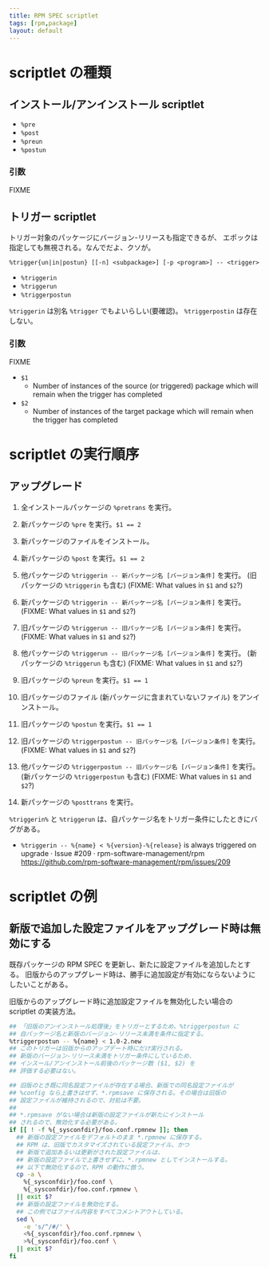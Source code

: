 ```yaml
---
title: RPM SPEC scriptlet
tags: [rpm,package]
layout: default
---
```


scriptlet の種類
======================================================================

インストール/アンインストール scriptlet
----------------------------------------------------------------------

* `%pre`
* `%post`
* `%preun`
* `%postun`

### 引数

FIXME

トリガー scriptlet
----------------------------------------------------------------------

トリガー対象のパッケージにバージョン-リリースも指定できるが、
エポックは指定しても無視される。なんでだよ、クソが。

```
%trigger{un|in|postun} [[-n] <subpackage>] [-p <program>] -- <trigger>
```

* `%triggerin`
* `%triggerun`
* `%triggerpostun`

`%triggerin` は別名 `%trigger` でもよいらしい(要確認)。
`%triggerpostin` は存在しない。

### 引数

FIXME

* `$1`
    * Number of instances of the source (or triggered) package which will
      remain when the trigger has completed
* `$2`
    * Number of instances of the target package which will remain when
      the trigger has completed


scriptlet の実行順序
======================================================================

アップグレード
----------------------------------------------------------------------

 1. 全インストールパッケージの `%pretrans` を実行。

 2. 新パッケージの `%pre` を実行。`$1 == 2`
 3. 新パッケージのファイルをインストール。
 4. 新パッケージの `%post` を実行。`$1 == 2`
 5. 他パッケージの `%triggerin -- 新パッケージ名 [バージョン条件]` を実行。
    (旧パッケージの `%triggerin` も含む)
    (FIXME: What values in `$1` and `$2`?)
 6. 新パッケージの `%triggerin -- 新パッケージ名 [バージョン条件]` を実行。
    (FIXME: What values in `$1` and `$2`?)
 7. 旧パッケージの `%triggerun -- 旧パッケージ名 [バージョン条件]` を実行。
    (FIXME: What values in `$1` and `$2`?)
 8. 他パッケージの `%triggerun -- 旧パッケージ名 [バージョン条件]` を実行。
    (新パッケージの `%triggerun` も含む)
    (FIXME: What values in `$1` and `$2`?)
 9. 旧パッケージの `%preun` を実行。`$1 == 1`
 10. 旧パッケージのファイル (新パッケージに含まれていないファイル) をアンインストール。
11. 旧パッケージの `%postun` を実行。`$1 == 1`
12. 旧パッケージの `%triggerpostun -- 旧パッケージ名 [バージョン条件]` を実行。
    (FIXME: What values in `$1` and `$2`?)
13. 他パッケージの `%triggerpostun -- 旧パッケージ名 [バージョン条件]` を実行。
    (新パッケージの `%triggerpostun` も含む)
    (FIXME: What values in `$1` and `$2`?)

14. 新パッケージの `%posttrans` を実行。

`%triggerin%` と `%triggerun`
は、自パッケージ名をトリガー条件にしたときにバグがある。

* `%triggerin -- %{name} < %{version}-%{release}` is always triggered on upgrade · Issue #209 · rpm-software-management/rpm  
  <https://github.com/rpm-software-management/rpm/issues/209>

scriptlet の例
======================================================================

新版で追加した設定ファイルをアップグレード時は無効にする
----------------------------------------------------------------------

既存パッケージの RPM SPEC を更新し、新たに設定ファイルを追加したとする。
旧版からのアップグレード時は、勝手に追加設定が有効にならないようにしたいことがある。

旧版からのアップグレード時に追加設定ファイルを無効化したい場合の scriptlet の実装方法。

```sh
## 「旧版のアンインストール処理後」をトリガーとするため、%triggerpostun に
## 自パッケージ名と新版のバージョン-リリース未満を条件に指定する。
%triggerpostun -- %{name} < 1.0-2.new
## このトリガーは旧版からのアップデート時にだけ実行される。
## 新版のバージョン-リリース未満をトリガー条件にしているため、
## インスール/アンインストール前後のパッケージ数 ($1, $2) を
## 評価する必要はない。

## 旧版のとき既に同名設定ファイルが存在する場合、新版での同名設定ファイルが
## %config なら上書きはせず、*.rpmsave に保存される。その場合は旧版の
## 設定ファイルが維持されるので、対処は不要。
##
## *.rpmsave がない場合は新版の設定ファイルが新たにインストール
## されるので、無効化する必要がある。
if [[ ! -f %{_sysconfdir}/foo.conf.rpmnew ]]; then
  ## 新版の設定ファイルをデフォルトのまま *.rpmnew に保存する。
  ## RPM は、旧版でカスタマイズされている設定ファイル、かつ
  ## 新版で追加あるいは更新がされた設定ファイルは、
  ## 新版の設定ファイルで上書きせずに、*.rpmnew としてインストールする。
  ## 以下で無効化するので、RPM の動作に倣う。
  cp -a \
    %{_sysconfdir}/foo.conf \
    %{_sysconfdir}/foo.conf.rpmnew \
  || exit $?
  ## 新版の設定ファイルを無効化する。
  ## この例ではファイル内容をすべてコメントアウトしている。
  sed \
    -e 's/^/#/' \
    <%{_sysconfdir}/foo.conf.rpmnew \
    >%{_sysconfdir}/foo.conf \
  || exit $?
fi
```
